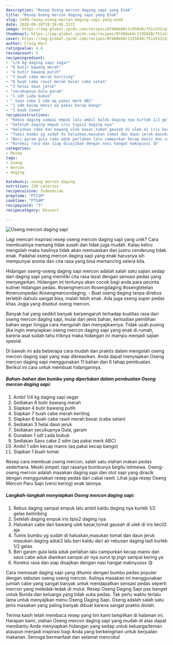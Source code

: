```yaml
---
description: "Resep Oseng mercon daging sapi yang Enak"
title: "Resep Oseng mercon daging sapi yang Enak"
slug: 5490-resep-oseng-mercon-daging-sapi-yang-enak
date: 2020-09-10T19:39:05.317Z
image: https://img-global.cpcdn.com/recipes/8f488eb0c11958d0/751x532cq70/oseng-mercon-daging-sapi-foto-resep-utama.jpg
thumbnail: https://img-global.cpcdn.com/recipes/8f488eb0c11958d0/751x532cq70/oseng-mercon-daging-sapi-foto-resep-utama.jpg
cover: https://img-global.cpcdn.com/recipes/8f488eb0c11958d0/751x532cq70/oseng-mercon-daging-sapi-foto-resep-utama.jpg
author: Craig Hart
ratingvalue: 4.4
reviewcount: 5
recipeingredient:
- "1/4 kg daging sapi segar"
- "6 butir bawang merah"
- "4 butir bawang putih"
- "7 buah cabe merah keriting"
- "6 buah cabe rawit merah besar cabe setan"
- "3 helai daun jeruk"
- "secukupnya Gula garam"
- "1 sdt Lada bubuk"
- " Saos cabe 2 sdm aq pakai merk ABC"
- "1 sdm kecap manis aq pakai kecap bango"
- "1 buah tomat"
recipeinstructions:
- "Rebus daging sampai empuk lalu ambil kaldu daging nya kurleb 1/2 gelas belimbing"
- "Setelah daging empuk iris tipis2 daging nya"
- "Haluskan cabe dan bawang ulek kasar,tomat gausah di ulek di iris kecil2 aja"
- "Tumis bumbu yg sudah di haluskan,masukan tomat dan daun jeruk masukan daging aduk2 lalu beri kaldu dari air rebusan daging tadi kurleb 1/2 gelas"
- "Beri garam gula lada aduk perlahan lalu campurkan kecap manis dan saos cabe aduk diamkan sampai air nya surut tp jngn sampai kering ya"
- "Koreksi rasa dan siap disajikan dengan nasi hangat maknyusss 😘"
categories:
- Resep
tags:
- oseng
- mercon
- daging

katakunci: oseng mercon daging 
nutrition: 236 calories
recipecuisine: Indonesian
preptime: "PT21M"
cooktime: "PT54M"
recipeyield: "3"
recipecategory: Dessert

---
```



![Oseng mercon daging sapi](https://img-global.cpcdn.com/recipes/8f488eb0c11958d0/751x532cq70/oseng-mercon-daging-sapi-foto-resep-utama.jpg)

Lagi mencari inspirasi resep oseng mercon daging sapi yang unik? Cara membuatnya memang tidak susah dan tidak juga mudah. Kalau keliru mengolah maka hasilnya tidak akan memuaskan dan justru cenderung tidak enak. Padahal oseng mercon daging sapi yang enak harusnya sih mempunyai aroma dan cita rasa yang bisa memancing selera kita.

Hidangan oseng-oseng daging sapi mercon adalah salah satu sajian sedap dari daging sapi yang memiliki cita rasa lezat dengan sensasi pedas yang menyegarkan. Hidangan ini tentunya akan cocok bagi anda para pecinta kuliner hidangan pedas. #osengmercon #osengdaging #osengtetelan #merconpedas #osengmercondaging. - Buat oseng daging tanpa direbus terlebih dahulu sangat bisa, malah lebih enak. Ada juga oseng super pedas khas Jogja yang disebut oseng mercon.

Banyak hal yang sedikit banyak berpengaruh terhadap kualitas rasa dari oseng mercon daging sapi, mulai dari jenis bahan, kemudian pemilihan bahan segar hingga cara mengolah dan menyajikannya. Tidak usah pusing jika ingin menyiapkan oseng mercon daging sapi yang enak di rumah, karena asal sudah tahu triknya maka hidangan ini mampu menjadi sajian spesial.


Di bawah ini ada beberapa cara mudah dan praktis dalam mengolah oseng mercon daging sapi yang siap dikreasikan. Anda dapat menyiapkan Oseng mercon daging sapi menggunakan 11 bahan dan 6 tahap pembuatan. Berikut ini cara untuk membuat hidangannya.

<!--inarticleads1-->

##### Bahan-bahan dan bumbu yang diperlukan dalam pembuatan Oseng mercon daging sapi:

1. Ambil 1/4 kg daging sapi segar
1. Sediakan 6 butir bawang merah
1. Siapkan 4 butir bawang putih
1. Siapkan 7 buah cabe merah keriting
1. Siapkan 6 buah cabe rawit merah besar (cabe setan)
1. Sediakan 3 helai daun jeruk
1. Sediakan secukupnya Gula, garam
1. Gunakan 1 sdt Lada bubuk
1. Sediakan  Saos cabe 2 sdm (aq pakai merk ABC)
1. Ambil 1 sdm kecap manis (aq pakai kecap bango)
1. Siapkan 1 buah tomat


Resep cara membuat oseng mercon, salah satu olahan makan pedas sederhana. Meski simpel, tapi rasanya bumbunya begitu istimewa. Oseng-oseng mercon adalah masakan daging sapi dan otot sapi yang diracik dengan menggunakan resep pedas dari cabai rawit. Lihat juga resep Oseng Mercon Paru Sapi (versi kering) enak lainnya. 

<!--inarticleads2-->

##### Langkah-langkah menyiapkan Oseng mercon daging sapi:

1. Rebus daging sampai empuk lalu ambil kaldu daging nya kurleb 1/2 gelas belimbing
1. Setelah daging empuk iris tipis2 daging nya
1. Haluskan cabe dan bawang ulek kasar,tomat gausah di ulek di iris kecil2 aja
1. Tumis bumbu yg sudah di haluskan,masukan tomat dan daun jeruk masukan daging aduk2 lalu beri kaldu dari air rebusan daging tadi kurleb 1/2 gelas
1. Beri garam gula lada aduk perlahan lalu campurkan kecap manis dan saos cabe aduk diamkan sampai air nya surut tp jngn sampai kering ya
1. Koreksi rasa dan siap disajikan dengan nasi hangat maknyusss 😘


Cara memasak daging sapi yang ditumis dengan bumbu pedas populer dengan sebutan oseng oseng mercon. Aslinya masakan ini menggunakan jumlah cabe yang sangat banyak untuk mendapatkan sensasi pedas seperti mercon yang meledak-ledak di mulut. Resep Oseng Daging Sapi pas banget untuk Bunda dan keluarga yang tidak suka pedas. Tak perlu waktu terlalu lama untuk menyajikan menu Oseng Daging Sapi. Oseng adalah salah satu jenis masakan yang paling banyak dibuat karena sangat praktis diolah. 

Terima kasih telah membaca resep yang tim kami tampilkan di halaman ini. Harapan kami, olahan Oseng mercon daging sapi yang mudah di atas dapat membantu Anda menyiapkan hidangan yang sedap untuk keluarga/teman ataupun menjadi inspirasi bagi Anda yang berkeinginan untuk berjualan makanan. Semoga bermanfaat dan selamat mencoba!
